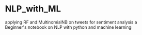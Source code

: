 # NLP_with_ML
applying RF and MultinomialNB on tweets for sentiment analysis 
a Beginner's notebook on NLP with python and machine learning 
